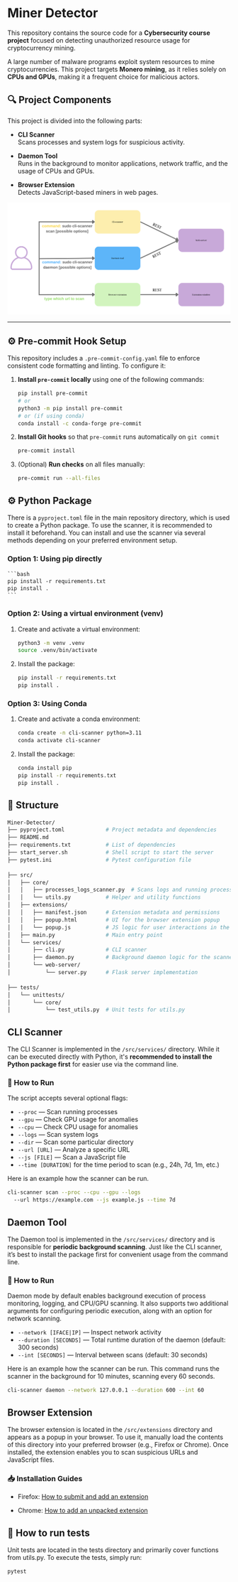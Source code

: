 # Miner Detector

This repository contains the source code for a **Cybersecurity course project** focused on detecting unauthorized resource usage for cryptocurrency mining.

A large number of malware programs exploit system resources to mine cryptocurrencies. This project targets **Monero mining**, as it relies solely on **CPUs and GPUs**, making it a frequent choice for malicious actors.

## 🔍 Project Components

This project is divided into the following parts:

- **CLI Scanner**  
  Scans processes and system logs for suspicious activity.

- **Daemon Tool**  
  Runs in the background to monitor applications, network traffic, and the usage of CPUs and GPUs.

- **Browser Extension**  
  Detects JavaScript-based miners in web pages.

![Project Architecture](img/architecture.png)

---

## ⚙️ Pre-commit Hook Setup

This repository includes a `.pre-commit-config.yaml` file to enforce consistent code formatting and linting. To configure it:

1. **Install `pre-commit` locally** using one of the following commands:

   ```bash
   pip install pre-commit
   # or
   python3 -m pip install pre-commit
   # or (if using conda)
   conda install -c conda-forge pre-commit
   ```
2. **Install Git hooks** so that `pre-commit` runs automatically on `git commit`
   
   ```bash
   pre-commit install
   ```
3. (Optional) **Run checks** on all files manually:
   
   ```bash
   pre-commit run --all-files
   ```

## ⚙️ Python Package

There is a `pyproject.toml` file in the main repository directory, which is used to create a Python package. To use the scanner, it is recommended to install it beforehand. You can install and use the scanner via several methods depending on your preferred environment setup.

### Option 1: Using pip directly

    ```bash
    pip install -r requirements.txt
    pip install .
    ```

### Option 2: Using a virtual environment (venv)

1. Create and activate a virtual environment:

    ```bash
    python3 -m venv .venv
    source .venv/bin/activate
    ```

2. Install the package:

    ```bash
    pip install -r requirements.txt
    pip install .
    ```

### Option 3: Using Conda

1. Create and activate a conda environment:

    ```bash
    conda create -n cli-scanner python=3.11
    conda activate cli-scanner
    ```

2. Install the package:

    ```bash
    conda install pip
    pip install -r requirements.txt
    pip install .
    ```

## 📁 Structure

```bash
Miner-Detector/
├── pyproject.toml             # Project metadata and dependencies
├── README.md
├── requirements.txt           # List of dependencies
├── start_server.sh            # Shell script to start the server
├── pytest.ini                 # Pytest configuration file

├── src/
│   ├── core/
│   │   ├── processes_logs_scanner.py  # Scans logs and running processes
│   │   └── utils.py           # Helper and utility functions
│   ├── extensions/
│   │   ├── manifest.json      # Extension metadata and permissions
│   │   ├── popup.html         # UI for the browser extension popup
│   │   └── popup.js           # JS logic for user interactions in the popup
│   ├── main.py                # Main entry point
│   └── services/
│       ├── cli.py             # CLI scanner
│       ├── daemon.py          # Background daemon logic for the scanner
│       └── web-server/
│           └── server.py      # Flask server implementation

├── tests/
│   └── unittests/
│       └── core/
│           └── test_utils.py  # Unit tests for utils.py
```

## CLI Scanner

The CLI Scanner is implemented in the `/src/services/` directory. While it can be executed directly with Python, it's **recommended to install the Python package first** for easier use via the command line.

### 🚀 How to Run

The script accepts several optional flags:

- `--proc` — Scan running processes
- `--gpu` — Check GPU usage for anomalies
- `--cpu` — Check CPU usage for anomalies
- `--logs` — Scan system logs
- `--dir` — Scan some particular directory
- `--url [URL]` — Analyze a specific URL
- `--js [FILE]` — Scan a JavaScript file
- `--time [DURATION]` for the time period to scan (e.g., 24h, 7d, 1m, etc.)

Here is an example how the scanner can be run.

```bash
cli-scanner scan --proc --cpu --gpu --logs
  --url https://example.com --js example.js --time 7d
```

## Daemon Tool

The Daemon tool is implemented in the `/src/services/` directory and is responsible for **periodic background scanning**. Just like the CLI scanner, it’s best to install the package first for convenient usage from the command line.

### 🚀 How to Run

Daemon mode by default enables background execution of process monitoring, logging, and CPU/GPU scanning. It also supports two additional arguments for configuring periodic execution, along with an option for network scanning.

- `--network [IFACE|IP]` — Inspect network activity
- `--duration [SECONDS]` — Total runtime duration of the daemon (default: 300 seconds)
- `--int [SECONDS]` — Interval between scans (default: 30 seconds)

Here is an example how the scanner can be run. This command runs the scanner in the background for 10 minutes, scanning every 60 seconds.

```bash
cli-scanner daemon --network 127.0.0.1 --duration 600 --int 60
```

## Browser Extension

The browser extension is located in the `/src/extensions` directory and appears as a popup in your browser. To use it, manually load the contents of this directory into your preferred browser (e.g., Firefox or Chrome). Once installed, the extension enables you to scan suspicious URLs and JavaScript files.

### 📥 Installation Guides

- Firefox: [How to submit and add an extension](https://extensionworkshop.com/documentation/publish/submitting-an-add-on/)

- Chrome: [How to add an unpacked extension](https://support.google.com/chromebook/answer/2588006?hl=en)

## 🧪 How to run tests

Unit tests are located in the tests directory and primarily cover functions from utils.py.
To execute the tests, simply run:

```bash
pytest
```
